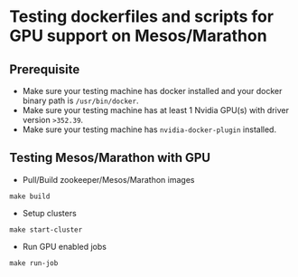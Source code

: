 # Testing dockerfiles and scripts for GPU support on Mesos/Marathon

## Prerequisite

* Make sure your testing machine has docker installed and your docker binary path is `/usr/bin/docker`.
* Make sure your testing machine has at least 1 Nvidia GPU(s) with driver version `>352.39`. 
* Make sure your testing machine has `nvidia-docker-plugin` installed.

## Testing Mesos/Marathon with GPU

* Pull/Build zookeeper/Mesos/Marathon images

```
make build
```

* Setup clusters

```
make start-cluster
```

* Run GPU enabled jobs

```
make run-job
```
